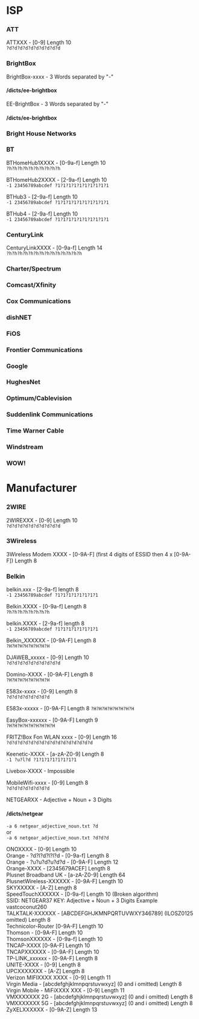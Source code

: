 # ISP

### ATT
ATTXXX - [0-9] Length 10  
`?d?d?d?d?d?d?d?d?d?d` 

### BrightBox

BrightBox-xxxx - 3 Words separated by "-"  
#### /dicts/ee-brightbox

EE-BrightBox - 3 Words separated by "-"  
#### /dicts/ee-brightbox

### Bright House Networks

### BT

BTHomeHub1XXXX - [0-9a-f] Length 10  
`?h?h?h?h?h?h?h?h?h?h`

BTHomeHub2XXXX - [2-9a-f] Length 10  
`-1 23456789abcdef ?1?1?1?1?1?1?1?1?1?1`

BTHub3 - [2-9a-f] Length 10  
`-1 23456789abcdef ?1?1?1?1?1?1?1?1?1?1`

BTHub4 - [2-9a-f] Length 10  
`-1 23456789abcdef ?1?1?1?1?1?1?1?1?1?1`

### CenturyLink

CenturyLinkXXXX - [0-9a-f] Length 14  
`?h?h?h?h?h?h?h?h?h?h?h?h?h?h`

### Charter/Spectrum

### Comcast/Xfinity

### Cox Communications

### dishNET

### FiOS

### Frontier Communications

### Google

### HughesNet

### Optimum/Cablevision

### Suddenlink Communications

### Time Warner Cable

### Windstream

### WOW!


# Manufacturer

### 2WIRE
2WIREXXX - [0-9] Length 10  
`?d?d?d?d?d?d?d?d?d?d`  

### 3Wireless
3Wireless Modem XXXX - [0-9A-F] (first 4 digits of ESSID then 4 x [0-9A-F]) Length 8  
 
### Belkin 
belkin.xxx - [2-9a-f] length 8  
`-1 23456789abcdef ?1?1?1?1?1?1?1?1`

Belkin.XXXX - [0-9a-f] Length 8  
`?h?h?h?h?h?h?h?h`

belkin.XXXX - [2-9a-f] length 8  
`-1 23456789abcdef ?1?1?1?1?1?1?1?1`

Belkin_XXXXXX - [0-9A-F] Length 8  
`?H?H?H?H?H?H?H?H`

DJAWEB_xxxxx - [0-9] Length 10  
`?d?d?d?d?d?d?d?d?d?d`

Domino-XXXX - [0-9A-F] Length 8  
`?H?H?H?H?H?H?H?H`

E583x-xxxx - [0-9] Length 8  
`?d?d?d?d?d?d?d?d`

E583x-xxxxx - [0-9A-F] Length 8 
`?H?H?H?H?H?H?H?H`

EasyBox-xxxxxx - [0-9A-F] Length 9  
`?H?H?H?H?H?H?H?H?H`

FRITZ!Box Fon WLAN xxxx - [0-9] Length 16  
`?d?d?d?d?d?d?d?d?d?d?d?d?d?d?d?d`

Keenetic-XXXX - [a-zA-Z0-9] Length 8  
`-1 ?u?l?d ?1?1?1?1?1?1?1?1`

Livebox-XXXX - Impossible  

MobileWifi-xxxx - [0-9] Length 8  
`?d?d?d?d?d?d?d?d`

NETGEARXX - Adjective + Noun + 3 Digits  
#### /dicts/netgear  
`-a 6 netgear_adjective_noun.txt ?d`  
or  
`-a 6 netgear_adjective_noun.txt ?d?d?d`  

ONOXXXX - [0-9] Length 10  
Orange - ?d?l?d?l?l?d - [0-9a-f] Length 8  
Orange - ?u?u?d?u?d?d - [0-9A-F] Length 12  
Orange-XXXX - [2345679ACEF] Length 8  
Plusnet Broadband UK - [a-zA-Z0-9] Length 64  
PlusnetWireless-XXXXXX - [0-9A-F] Length 10  
SKYXXXXX - [A-Z] Length 8  
SpeedTouchXXXXXX - [0-9a-f] Length 10 (Broken algorithm)  
SSID: NETGEAR37 KEY: Adjective + Noun + 3 Digits Example vastcoconut260  
TALKTALK-XXXXXX - [ABCDEFGHJKMNPQRTUVWXY346789] (ILOSZ0125 omitted) Length 8  
Technicolor-Router [0-9A-F] Length 10  
Thomson - [0-9A-F] Length 10  
ThomsonXXXXXX - [0-9a-f] Length 10  
TNCAP-XXXX [0-9A-F] Length 10  
TNCAPXXXXXX - [0-9A-F] Length 10  
TP-LINK_xxxxxx - [0-9A-F] Length 8  
UNITE-XXXX - [0-9] Length 8  
UPCXXXXXXX - [A-Z] Length 8  
Verizon MIFIXXXX XXXX - [0-9] Length 11  
Virgin Media - [abcdefghjklmnpqrstuvwxyz] (0 and i omitted) Length 8  
Virgin Mobile - MiFiXXXX XXX - [0-9] Length 11  
VMXXXXXXX 2G - [abcdefghjklmnpqrstuvwxyz] (0 and i omitted) Length 8  
VMXXXXXXX 5G - [abcdefghjklmnpqrstuvwxyz] (0 and i omitted) Length 8  
ZyXELXXXXXX - [0-9A-Z] Length 13    
